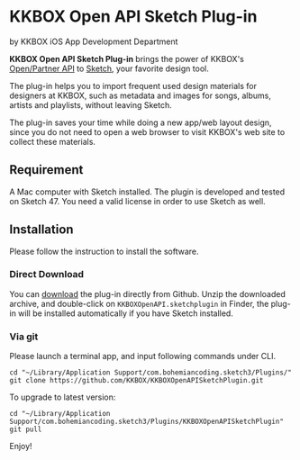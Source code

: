# KKBOX Open API Sketch Plug-in

by KKBOX iOS App Development Department

**KKBOX Open API Sketch Plug-in** brings the power of KKBOX's
[Open/Partner API](https://developer.kkbox.com) to
[Sketch](https://www.sketchapp.com/), your favorite design tool.

The plug-in helps you to import frequent used design materials for
designers at KKBOX, such as metadata and images for songs, albums,
artists and playlists, without leaving Sketch.

The plug-in saves your time while doing a new app/web layout design,
since you do not need to open a web browser to visit KKBOX's web site
to collect these materials.

## Requirement

A Mac computer with Sketch installed. The plugin is developed and
tested on Sketch 47. You need a valid license in order to use Sketch
as well.

## Installation

Please follow the instruction to install the software.

### Direct Download

You can [download](https://github.com/KKBOX/KKBOXOpenAPISketchPlugin/archive/master.zip)
the plug-in directly from Github. Unzip the downloaded archive, and
double-click on `KKBOXOpenAPI.sketchplugin` in Finder, the plug-in
will be installed automatically if you have Sketch installed.

### Via git

Please launch a terminal app, and input following commands under CLI.

    cd "~/Library/Application Support/com.bohemiancoding.sketch3/Plugins/"
    git clone https://github.com/KKBOX/KKBOXOpenAPISketchPlugin.git

To upgrade to latest version:

    cd "~/Library/Application Support/com.bohemiancoding.sketch3/Plugins/KKBOXOpenAPISketchPlugin"
	git pull

Enjoy!
